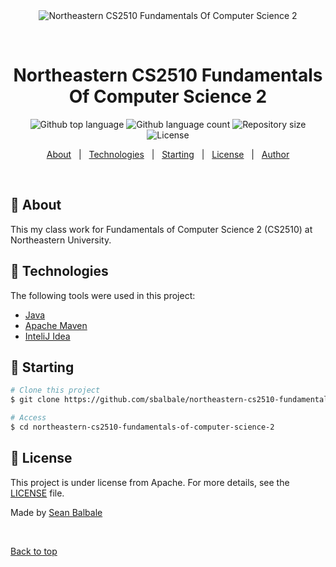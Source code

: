 <div align="center" id="top"> 
  <img src="./.github/app.gif" alt="Northeastern CS2510 Fundamentals Of Computer Science 2" />

  &#xa0;

  <!-- <a href="https://northeasterncs2510fundamentalsofcomputerscience2.netlify.app">Demo</a> -->
</div>

<h1 align="center">Northeastern CS2510 Fundamentals Of Computer Science 2</h1>

<p align="center">
  <img alt="Github top language" src="https://img.shields.io/github/languages/top/sbalbale/northeastern-cs2510-fundamentals-of-computer-science-2?color=56BEB8">

  <img alt="Github language count" src="https://img.shields.io/github/languages/count/sbalbale/northeastern-cs2510-fundamentals-of-computer-science-2?color=56BEB8">

  <img alt="Repository size" src="https://img.shields.io/github/repo-size/sbalbale/northeastern-cs2510-fundamentals-of-computer-science-2?color=56BEB8">

  <img alt="License" src="https://img.shields.io/github/license/sbalbale/northeastern-cs2510-fundamentals-of-computer-science-2?color=56BEB8">

  <!-- <img alt="Github issues" src="https://img.shields.io/github/issues/sbalbale/northeastern-cs2510-fundamentals-of-computer-science-2?color=56BEB8" /> -->

  <!-- <img alt="Github forks" src="https://img.shields.io/github/forks/sbalbale/northeastern-cs2510-fundamentals-of-computer-science-2?color=56BEB8" /> -->

  <!-- <img alt="Github stars" src="https://img.shields.io/github/stars/sbalbale/northeastern-cs2510-fundamentals-of-computer-science-2?color=56BEB8" /> -->
</p>

<!-- Status -->

<!-- <h4 align="center"> 
	🚧  Northeastern CS2510 Fundamentals Of Computer Science 2 🚀 Under construction...  🚧
</h4> 

<hr> -->

<p align="center">
  <a href="#dart-about">About</a> &#xa0; | &#xa0; 
  <a href="#rocket-technologies">Technologies</a> &#xa0; | &#xa0;
  <a href="#checkered_flag-starting">Starting</a> &#xa0; | &#xa0
  <a href="#memo-license">License</a> &#xa0; | &#xa0;
  <a href="https://github.com/sbalbale" target="_blank">Author</a>
</p>

<br>

## :dart: About ##

This my class work for Fundamentals of Computer Science 2 (CS2510) at Northeastern University.

## :rocket: Technologies ##

The following tools were used in this project:

- [Java](https://www.java.com/en/)
- [Apache Maven](https://maven.apache.org/)
- [InteliJ Idea](https://www.jetbrains.com/idea/)

## :checkered_flag: Starting ##

```bash
# Clone this project
$ git clone https://github.com/sbalbale/northeastern-cs2510-fundamentals-of-computer-science-2

# Access
$ cd northeastern-cs2510-fundamentals-of-computer-science-2
```

## :memo: License ##

This project is under license from Apache. For more details, see the [LICENSE](LICENSE.md) file.


Made by <a href="https://github.com/sbalbale" target="_blank">Sean Balbale</a>

&#xa0;

<a href="#top">Back to top</a>
